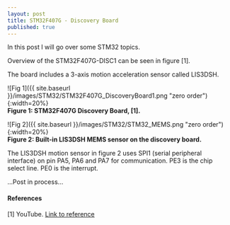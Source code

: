 ```yaml
---
layout: post
title: STM32F407G - Discovery Board 
published: true
---
```


In this post I will go over some STM32 topics.

Overview of the STM32F407G-DISC1 can be seen in figure [1].

The board includes a 3-axis motion acceleration sensor called LIS3DSH.

![Fig 1]({{ site.baseurl }}/images/STM32/STM32F407G_DiscoveryBoard1.png "zero order"){:width=20%}  
**Figure 1: STM32F407G Discovery Board, [1].**

![Fig 2]({{ site.baseurl }}/images/STM32/STM32_MEMS.png "zero order"){:width=20%}  
**Figure 2: Built-in LIS3DSH MEMS sensor on the discovery board.**

The LIS3DSH motion sensor in figure 2 uses SPI1 (serial peripheral interface) on pin PA5, PA6 and PA7 for communication. PE3 is the chip select line. PE0 is the interrupt.

...Post in process...

#### References

[1] YouTube. [Link to reference](https://www.youtube.com/watch?v=l29xBCKZYi8)
